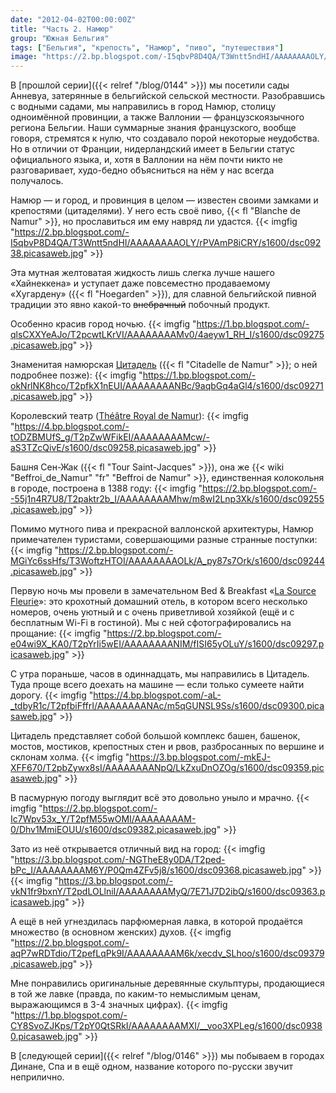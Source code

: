 ```yaml
---
date: "2012-04-02T00:00:00Z"
title: "Часть 2. Намюр"
group: "Южная Бельгия"
tags: ["Бельгия", "крепость", "Намюр", "пиво", "путешествия"]
image: "https://2.bp.blogspot.com/-I5qbvP8D4QA/T3Wntt5ndHI/AAAAAAAAOLY/rPVAmP8iCRY/s1600/dsc09238.picasaweb.jpg"
---
```


В [прошлой серии]({{< relref "/blog/0144" >}}) мы посетили сады Анневуа, затерянные в бельгийской сельской местности. Разобравшись с водными садами, мы направились в город Намюр, столицу одноимённой провинции, а также Валлонии — французскоязычного региона Бельгии. Наши суммарные знания французского, вообще говоря, стремятся к нулю, что создавало порой некоторые неудобства. Но в отличии от Франции, нидерландский имеет в Бельгии статус официального языка, и, хотя в Валлонии на нём почти никто не разговаривает, худо-бедно объясниться на нём у нас всегда получалось.

<!--more-->

Намюр — и город, и провинция в целом — известен своими замками и крепостями (цитаделями). У него есть своё пиво, {{< fl "Blanche de Namur" >}}, но прославиться им ему навряд ли удастся.
{{< imgfig "https://2.bp.blogspot.com/-I5qbvP8D4QA/T3Wntt5ndHI/AAAAAAAAOLY/rPVAmP8iCRY/s1600/dsc09238.picasaweb.jpg" >}}

Эта мутная желтоватая жидкость лишь слегка лучше нашего «Хайнеккена» и уступает даже повсеместно продаваемому «Хугардену» ({{< fl "Hoegarden" >}}), для славной бельгийской пивной традиции это явно какой-то ~~внебрачный~~ побочный продукт.

Особенно красив город ночью.
{{< imgfig "https://1.bp.blogspot.com/-qlsCXXYeAJo/T2pcwtLKrVI/AAAAAAAAMv0/4aeyw1_RH_I/s1600/dsc09275.picasaweb.jpg" >}}

Знаменитая намюрская [Цитадель](http://www.citadelle.namur.be/) ({{< fl "Citadelle de Namur" >}}; о ней подробнее позже):
{{< imgfig "https://1.bp.blogspot.com/-okNrlNK8hco/T2pfkX1nEUI/AAAAAAAANBc/9aqbGq4aGl4/s1600/dsc09271.picasaweb.jpg" >}}

Королевский театр ([Théâtre Royal de Namur](http://www.theatredenamur.be/)):
{{< imgfig "https://4.bp.blogspot.com/-tODZBMUfS_g/T2pZwWFikEI/AAAAAAAAMcw/-aS3TZcQivE/s1600/dsc09258.picasaweb.jpg" >}}

Башня Сен-Жак ({{< fl "Tour Saint-Jacques" >}}), она же {{< wiki "Beffroi_de_Namur" "fr" "Beffroi de Namur" >}}, единственная колокольня в городе, построена в 1388 году:
{{< imgfig "https://2.bp.blogspot.com/--55j1n4R7U8/T2paktr2b_I/AAAAAAAAMhw/m8wI2Lnp3Xk/s1600/dsc09255.picasaweb.jpg" >}}

Помимо мутного пива и прекрасной валлонской архитектуры, Намюр примечателен туристами, совершающими разные странные поступки:
{{< imgfig "https://2.bp.blogspot.com/-MGiYc6ssHfs/T3WoftzHTOI/AAAAAAAAOLk/A_py87s7Ork/s1600/dsc09244.picasaweb.jpg" >}}

Первую ночь мы провели в замечательном Bed & Breakfast «[La Source Fleurie](http://www.source-fleurie.be/)»: это крохотный домашний отель, в котором всего несколько номеров, очень уютный и с очень приветливой хозяйкой (ещё и с бесплатным Wi-Fi в гостиной). Мы с ней сфотографировались на прощание:
{{< imgfig "https://2.bp.blogspot.com/-e04wi9X_KA0/T2pYrIi5wEI/AAAAAAAANIM/fISI65yOLuY/s1600/dsc09297.picasaweb.jpg" >}}

С утра пораньше, часов в одиннадцать, мы направились в Цитадель. Туда проще всего доехать на машине — если только сумеете найти дорогу.
{{< imgfig "https://4.bp.blogspot.com/-aL-_tdbyR1c/T2pfbiFffrI/AAAAAAAANAc/m5qGUNSL9Ss/s1600/dsc09300.picasaweb.jpg" >}}

Цитадель представляет собой большой комплекс башен, башенок, мостов, мостиков, крепостных стен и рвов, разбросанных по вершине и склонам холма.
{{< imgfig "https://3.bp.blogspot.com/-mkEJ-XFF670/T2pbZywx8sI/AAAAAAAANpQ/LkZxuDnOZOg/s1600/dsc09359.picasaweb.jpg" >}}

В пасмурную погоду выглядит всё это довольно уныло и мрачно.
{{< imgfig "https://2.bp.blogspot.com/-Ic7Wpv53x_Y/T2pfM55wOMI/AAAAAAAAM-0/Dhv1MmiEOUU/s1600/dsc09382.picasaweb.jpg" >}}

Зато из неё открывается отличный вид на город:
{{< imgfig "https://3.bp.blogspot.com/-NGTheE8y0DA/T2ped-bPc_I/AAAAAAAAM6Y/P0Qm4ZFv5j8/s1600/dsc09368.picasaweb.jpg" >}}
{{< imgfig "https://3.bp.blogspot.com/-vkN1fr9bxnY/T2pdLOLlniI/AAAAAAAAMyQ/7E71J7D2ibQ/s1600/dsc09363.picasaweb.jpg" >}}

А ещё в ней угнездилась парфюмерная лавка, в которой продаётся множество (в основном женских) духов.
{{< imgfig "https://2.bp.blogspot.com/-aqP7wRDTdio/T2pefLqPk9I/AAAAAAAAM6k/xecdv_SLhoo/s1600/dsc09379.picasaweb.jpg" >}}

Мне понравились оригинальные деревянные скульптуры, продающиеся в той же лавке (правда, по каким-то немыслимым ценам, выражающимся в 3-4 значных цифрах).
{{< imgfig "https://1.bp.blogspot.com/-CY8SvoZJKps/T2pY0QtSRkI/AAAAAAAAMXI/__voo3XPLeg/s1600/dsc09380.picasaweb.jpg" >}}

В [следующей серии]({{< relref "/blog/0146" >}}) мы побываем в городах Динане, Спа и в ещё одном, название которого по-русски звучит неприлично.
